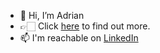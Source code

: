 - 👋 Hi, I’m Adrian
- 👉🏻 Click [here](https://adrianstipanov.github.io/) to find out more.
- 📫 I'm reachable on [LinkedIn](https://linkedin.com/in/adrianstipanov)

<!---
adrianstipanov/adrianstipanov is a ✨ special ✨ repository because its `README.md` (this file) appears on your GitHub profile.
You can click the Preview link to take a look at your changes.
--->

